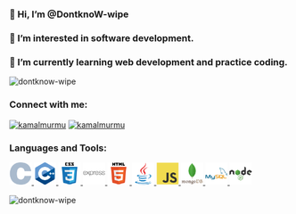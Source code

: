 <h3 align="left">👋 Hi, I’m @DontknoW-wipe</h3>
<h3 align="left">👀 I’m interested in software development.</h3>
<h3 align="left">🌱 I’m currently learning web development and practice coding.</h3>
<p align="left"> <img src="https://komarev.com/ghpvc/?username=dontknow-wipe&label=Profile%20views&color=0e75b6&style=flat" alt="dontknow-wipe" /> </p>

<h3 align="left">Connect with me:</h3>
<p align="left">
<a href="https://www.codechef.com/users/kamalmurmu" target="blank"><img align="center" src="https://cdn.jsdelivr.net/npm/simple-icons@3.1.0/icons/codechef.svg" alt="kamalmurmu" height="30" width="40" /></a>
<a href="https://www.leetcode.com/kamalmurmu" target="blank"><img align="center" src="https://cdn.jsdelivr.net/npm/simple-icons@3.0.1/icons/leetcode.svg" alt="kamalmurmu" height="30" width="40" /></a>
</p>

<h3 align="left">Languages and Tools:</h3>
<p align="left"> <a href="https://www.cprogramming.com/" target="_blank"> <img src="https://raw.githubusercontent.com/devicons/devicon/master/icons/c/c-original.svg" alt="c" width="40" height="40"/> </a> <a href="https://www.w3schools.com/cpp/" target="_blank"> <img src="https://raw.githubusercontent.com/devicons/devicon/master/icons/cplusplus/cplusplus-original.svg" alt="cplusplus" width="40" height="40"/> </a> <a href="https://www.w3schools.com/css/" target="_blank"> <img src="https://raw.githubusercontent.com/devicons/devicon/master/icons/css3/css3-original-wordmark.svg" alt="css3" width="40" height="40"/> </a> <a href="https://expressjs.com" target="_blank"> <img src="https://raw.githubusercontent.com/devicons/devicon/master/icons/express/express-original-wordmark.svg" alt="express" width="40" height="40"/> </a> <a href="https://www.w3.org/html/" target="_blank"> <img src="https://raw.githubusercontent.com/devicons/devicon/master/icons/html5/html5-original-wordmark.svg" alt="html5" width="40" height="40"/> </a> <a href="https://www.java.com" target="_blank"> <img src="https://raw.githubusercontent.com/devicons/devicon/master/icons/java/java-original.svg" alt="java" width="40" height="40"/> </a> <a href="https://developer.mozilla.org/en-US/docs/Web/JavaScript" target="_blank"> <img src="https://raw.githubusercontent.com/devicons/devicon/master/icons/javascript/javascript-original.svg" alt="javascript" width="40" height="40"/> </a> <a href="https://www.mongodb.com/" target="_blank"> <img src="https://raw.githubusercontent.com/devicons/devicon/master/icons/mongodb/mongodb-original-wordmark.svg" alt="mongodb" width="40" height="40"/> </a> <a href="https://www.mysql.com/" target="_blank"> <img src="https://raw.githubusercontent.com/devicons/devicon/master/icons/mysql/mysql-original-wordmark.svg" alt="mysql" width="40" height="40"/> </a> <a href="https://nodejs.org" target="_blank"> <img src="https://raw.githubusercontent.com/devicons/devicon/master/icons/nodejs/nodejs-original-wordmark.svg" alt="nodejs" width="40" height="40"/> </a> </p>

<p><img align="center" src="https://github-readme-stats.vercel.app/api/top-langs?username=dontknow-wipe&show_icons=true&locale=en&layout=compact" alt="dontknow-wipe" /></p>
